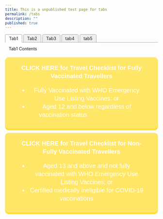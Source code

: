 ```yaml
---
title: This is a unpublished test page for tabs
permalink: /tabs
description: ""
published: true
---
```


<html>
<head>
<meta charset="utf-8">
<title>Test Accordion</title>

<style>

input { display: none; }
input + label { display: inline-block }

input ~ .tab { display: none }
#tab1:checked ~ .tab.content1,
#tab2:checked ~ .tab.content2,
#tab3:checked ~ .tab.content3,
#tab4:checked ~ .tab.content4,
#tab5:checked ~ .tab.content5 { display: block; }

input + label {
  border: 1px solid #999;
  background: #EEE;
  padding: 4px 12px;
  border-radius: 4px 4px 0 0;
  position: relative;
  top: 1px;
}
input:checked + label {
  background: #FFF;
  border-bottom: 1px solid transparent;
}
input ~ .tab {
  border-top: 1px solid #999;
  padding: 12px;
		}
</style>
</head>
<body>
<input type="radio" name="tabs" id="tab1" checked />
<label for="tab1">Tab1</label>

<input type="radio" name="tabs" id="tab2" />
<label for="tab2">Tab2</label>

<input type="radio" name="tabs" id="tab3" />
<label for="tab3">Tab3</label>

<input type="radio" name="tabs" id="tab4" />
<label for="tab4">tab4</label>

<input type="radio" name="tabs" id="tab5" />
<label for="tab5">tab5</label>

<div class="tab content1">Tab1 Contents</div>
<div class="tab content2">Tab2 Contents</div>
<div class="tab content3">Tab3 Contents</div>
<div class="tab content4">Tab4 Contents</div>
<div class="tab content5">Tab5 Contents</div>
</body>
</html>

<html>
<head>
<style>
  .pushable {
    background: hsl(150deg, 50%, 32%);
    border-radius: 12px;
    border: none;
    padding: 0;
    cursor: pointer;
    outline-offset: 4px;
  }
  .front {
    display: block;
    padding: 12px 42px;
    border-radius: 12px;
    font-size: 1.25rem;
    background: hsl(150deg, 50%, 47%);
    color: white;
    transform: translateY(-6px);
  }

  .pushable:active .front {
    transform: translateY(-2px);
  }
</style>
	</head>
<body>	
<a href="/arriving/general-travel/fully-vaccinated"><button class="pushable">
  <span class="front">
	 <p style="font-size:20px; margin-top:10px; margin-bottom:20px; line-height:1.35;"> <b>CLICK HERE for Travel Checklist for Fully Vaccinated Travellers</b></p>
  <ul style="list-style-type: disc; line-height:1.35; text-algin:left">
	  <li style="line-height:1.35; font-size:20px;">Fully Vaccinated with WHO Emergency Use Listing Vaccines; or</li>
	   <li style="line-height:1.35; font-size:20px;">Aged 12 and below regardless of vaccination status &nbsp; &nbsp; &nbsp; &nbsp; &nbsp; &nbsp; &nbsp; &nbsp; &nbsp; &nbsp; &nbsp; &nbsp; &nbsp; &nbsp;</li>
	  </ul>
	</span>
	</button></a>
</body>
</html>

<html>
<head>
<style>
  .pushable {
    background: hsl(50deg, 100%, 62%);
    border-radius: 12px;
    border: none;
    padding: 0;
    cursor: pointer;
    outline-offset: 4px;
  }
  .front {
    display: block;
    padding: 12px 42px;
    border-radius: 12px;
    font-size: 1.25rem;
    background: hsl(50deg, 100%, 70%);
    color: white;
    transform: translateY(-6px);
  }

  .pushable:active .front {
    transform: translateY(-2px);
  }
</style>
	</head>
<body>	
<a href="/arriving/general-travel/non-fully-vaccinated"><button class="pushable">
  <span class="front">
	 <p style="font-size:20px; margin-top:10px; margin-bottom:20px; line-height:1.35;"> <b>CLICK HERE for Travel Checklist for Non-Fully Vaccinated Travellers</b></p>
  <ul style="list-style-type: disc; line-height:1.35; text-algin:left">
	  <li style="line-height:1.35; font-size:20px;">Aged 13 and above and not fully vaccinated with WHO Emergency Use Listing Vaccines; or</li>
	   <li style="line-height:1.35; font-size:20px;">Certified medically ineligible for COVID-19 vaccinations &nbsp; &nbsp;  &nbsp; &nbsp;  &nbsp; &nbsp;</li>
	  </ul>
	</span>
	</button></a>
</body>
</html>

